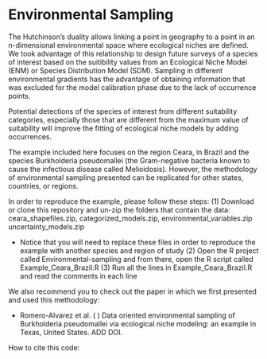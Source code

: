 # Environmental Sampling
 
The Hutchinson’s duality allows linking a point in geography to a point in an n-dimensional environmental space where ecological niches are defined. We took advantage of this relationship to design future surveys of a species of interest based on the suitibility values from an Ecological Niche Model (ENM) or Species Distribution Model (SDM). Sampling in different environmental gradients has the advantage of obtaining information that was excluded for the model calibration phase due to the lack of occurrence points. 

Potential detections of the species of interest from different suitability categories, especially those that are different from the maximum value of suitability will improve the fitting of ecological niche models by adding occurrences.

The example included here focuses on the region Ceara, in Brazil and the species Burkholderia pseudomallei (the Gram-negative bacteria known to cause the infectious disease called Melioidosis). However, the methodology of environmental sampling presented can be replicated for other states, countries, or regions. 
 
In order to reproduce the example, please follow these steps:
(1) Download or clone this repository and un-zip the folders that contain the data: ceara_shapefiles.zip, categorized_models.zip, environmental_variables.zip uncertainty_models.zip
   - Notice that you will need to replace these files in order to reproduce the example with another species and region of study
(2) Open the R project called Environmental-sampling and from there, open the R script called Example_Ceara_Brazil.R
(3) Run all the lines in Example_Ceara_Brazil.R and read the comments in each line

We also recommend you to check out the paper in which we first presented and used this methodology:
- Romero-Alvarez et al. ( ) Data oriented environmental sampling of Burkholderia pseudomallei via ecological niche modeling: an example in Texas, United States. ADD DOI.

How to cite this code:
